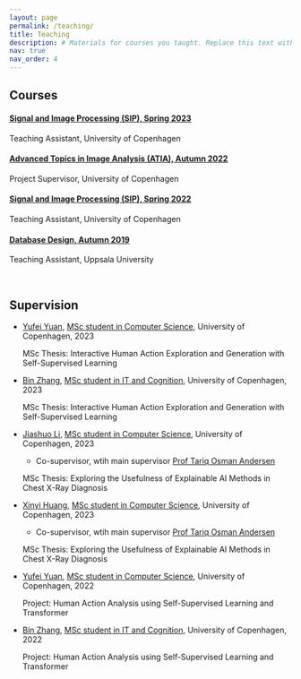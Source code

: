 ```yaml
---
layout: page
permalink: /teaching/
title: Teaching
description: # Materials for courses you taught. Replace this text with your description.
nav: true
nav_order: 4
---
```


## Courses

#### [Signal and Image Processing (SIP), Spring 2023](https://kurser.ku.dk/course/ndaa09027u/2022-2023)
Teaching Assistant, University of Copenhagen

<!-- - MSc Level
- NDAA09027U -->

#### [Advanced Topics in Image Analysis (ATIA), Autumn 2022](https://kurser.ku.dk/course/ndak15013u/2022-2023)
Project Supervisor, University of Copenhagen

<!-- - MSc Level
- NDAK15013U -->

#### [Signal and Image Processing (SIP), Spring 2022](https://kurser.ku.dk/course/ndaa09027u/2021-2022)
Teaching Assistant, University of Copenhagen

<!-- - MSc Level
- NDAA09027U -->

#### [Database Design, Autumn 2019](https://www.uu.se/en/admissions/master/selma/kursplan/?kKod=1DL301)
Teaching Assistant, Uppsala University

<!-- - BSc Level
- 1DL301 -->

<br/>

## Supervision



- [Yufei Yuan](https://www.linkedin.com/in/yufei-yuan-904760235/), [MSc student in Computer Science](https://studies.ku.dk/masters/computer-science/), University of Copenhagen, 2023
    
    MSc Thesis: Interactive Human Action Exploration and Generation with Self-Supervised Learning


- [Bin Zhang](https://www.linkedin.com/in/bin-zhang-a4a435236/), [MSc student in IT and Cognition](https://studies.ku.dk/masters/it-and-cognition/), University of Copenhagen, 2023
    
    MSc Thesis: Interactive Human Action Exploration and Generation with Self-Supervised Learning
    


- [Jiashuo Li](https://www.linkedin.com/in/jiashuo-li-376a13231/), [MSc student in Computer Science](https://studies.ku.dk/masters/computer-science/), University of Copenhagen, 2023 
    - Co-supervisor, wtih main supervisor [Prof Tariq Osman Andersen](https://di.ku.dk/english/staff/?pure=en/persons/353044)
    
    MSc Thesis: Exploring the Usefulness of Explainable AI Methods in Chest X-Ray Diagnosis 


- [Xinyi Huang](https://www.linkedin.com/in/xinyi-huang-384364231/), [MSc student in Computer Science](https://studies.ku.dk/masters/computer-science/), University of Copenhagen, 2023 
    - Co-supervisor, wtih main supervisor [Prof Tariq Osman Andersen](https://di.ku.dk/english/staff/?pure=en/persons/353044)
    
    MSc Thesis: Exploring the Usefulness of Explainable AI Methods in Chest X-Ray Diagnosis 



- [Yufei Yuan](https://www.linkedin.com/in/yufei-yuan-904760235/), [MSc student in Computer Science](https://studies.ku.dk/masters/computer-science/), University of Copenhagen, 2022
    
    Project: Human Action Analysis using Self-Supervised Learning and Transformer


- [Bin Zhang](https://www.linkedin.com/in/bin-zhang-a4a435236/), [MSc student in IT and Cognition](https://studies.ku.dk/masters/it-and-cognition/), University of Copenhagen, 2022
    
    Project: Human Action Analysis using Self-Supervised Learning and Transformer